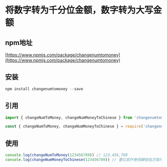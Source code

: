 # 将数字转为千分位金额，数字转为大写金额

## npm地址

[https://www.npmjs.com/package/changenumtomoney](https://www.npmjs.com/package/changenumtomoney)

## 安装

```js
npm install changenumtomoney --save
```

## 引用

```js
import { changeNumToMoney, changeNumMoneyToChinese } from 'changenumtomoney'
```

```js
const { changeNumToMoney, changeNumMoneyToChinese } = require('changenumtomoney')
```

## 使用

```js
console.log(changeNumToMoney(123456789)) // 123,456,789
console.log(changeNumMoneyToChinese(123456789)) // 壹亿贰仟叁佰肆拾伍万陆仟柒佰捌拾玖元整

```
